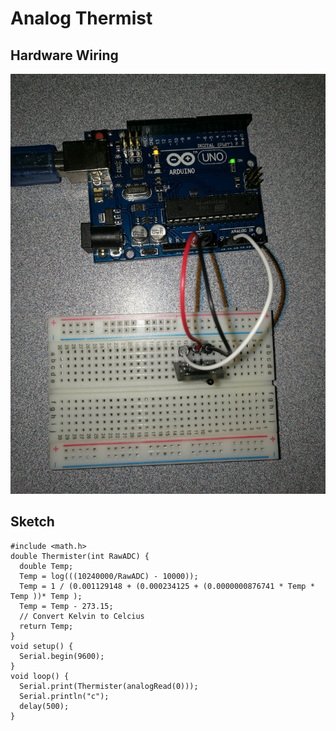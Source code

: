# Analog Thermist

## Hardware Wiring
![Image](../../Examples/sensor-kit-for-arduino/011_analogthermist.jpg)

## Sketch
```
#include <math.h>
double Thermister(int RawADC) {
  double Temp;
  Temp = log(((10240000/RawADC) - 10000));
  Temp = 1 / (0.001129148 + (0.000234125 + (0.0000000876741 * Temp * Temp ))* Temp );
  Temp = Temp - 273.15;
  // Convert Kelvin to Celcius
  return Temp;
}
void setup() {
  Serial.begin(9600);
}
void loop() {
  Serial.print(Thermister(analogRead(0)));
  Serial.println("c");
  delay(500);
}
```